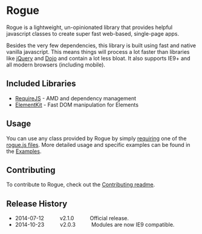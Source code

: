 # Rogue

Rogue is a lightweight, un-opinionated library that provides helpful javascript classes to create super fast web-based, single-page apps.

Besides the very few dependencies, this library is built using fast and native vanilla javascript. This means things will process a lot faster than libraries like [jQuery](http://jquery.com/) and [Dojo](http://dojotoolkit.org/) and contain a lot less bloat.
It also supports IE9+ and all modern browsers (including mobile).

## Included Libraries

* [RequireJS](http://requirejs.org/) - AMD and dependency management
* [ElementKit](https://github.com/mkay581/element-kit) - Fast DOM manipulation for Elements

## Usage

You can use any class provided by Rogue by simply [requiring](http://requirejs.org/) one of the [rogue.js files](https://github.com/mkay581/rogue/tree/master/build).
More detailed usage and specific examples can be found in the [Examples](https://github.com/mkay581/rogue/blob/master/examples).

## Contributing

To contribute to Rogue, check out the [Contributing readme](https://github.com/mkay581/rogue/blob/master/CONTRIBUTING.md).

## Release History

 * 2014-07-12   v2.1.0   Official release.
 * 2014-10-23   v2.0.3   Modules are now IE9 compatible.

